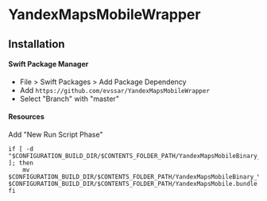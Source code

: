 # YandexMapsMobileWrapper

## Installation

#### Swift Package Manager

- File > Swift Packages > Add Package Dependency
- Add `https://github.com/evssar/YandexMapsMobileWrapper`
- Select "Branch" with "master"

#### Resources

Add "New Run Script Phase"

```
if [ -d "$CONFIGURATION_BUILD_DIR/$CONTENTS_FOLDER_PATH/YandexMapsMobileBinary_YandexMapsMobileBinary.bundle" ]; then
    mv $CONFIGURATION_BUILD_DIR/$CONTENTS_FOLDER_PATH/YandexMapsMobileBinary_YandexMapsMobileBinary.bundle $CONFIGURATION_BUILD_DIR/$CONTENTS_FOLDER_PATH/YandexMapsMobile.bundle
fi
```
